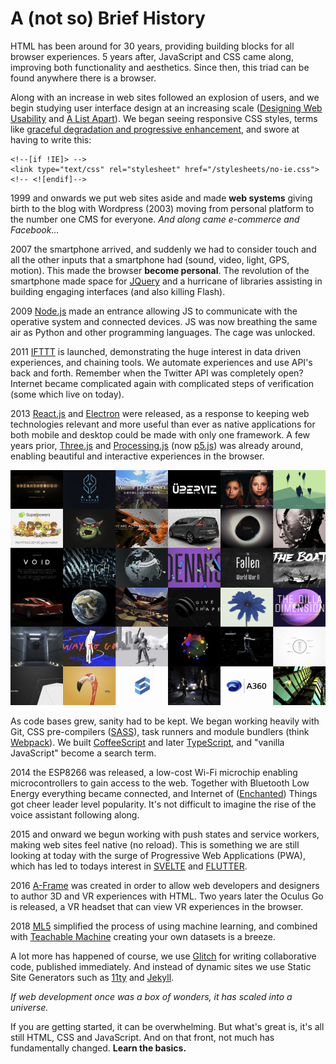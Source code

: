 # A \(not so\) Brief History

HTML has been around for 30 years, providing building blocks for all browser experiences. 5 years after, JavaScript and CSS came along, improving both functionality and aesthetics. Since then, this triad can be found anywhere there is a browser.

Along with an increase in web sites followed an explosion of users, and we begin studying user interface design at an increasing scale \([Designing Web Usability](https://www.nngroup.com/books/designing-web-usability/) and [A List Apart](https://alistapart.com/)\). We began seeing responsive CSS styles, terms like [graceful degradation and progressive enhancement](https://www.w3.org/wiki/Graceful_degradation_versus_progressive_enhancement), and swore at having to write this:

```markup
<!--[if !IE]> -->
<link type="text/css" rel="stylesheet" href="/stylesheets/no-ie.css">
<!-- <![endif]-->
```

1999 and onwards we put web sites aside and made **web systems** giving birth to the blog with Wordpress \(2003\) moving from personal platform to the number one CMS for everyone. _And along came e-commerce and Facebook…_

2007 the smartphone arrived, and suddenly we had to consider touch and all the other inputs that a smartphone had \(sound, video, light, GPS, motion\). This made the browser **become personal**. The revolution of the smartphone made space for [JQuery](https://jquery.org/) and a hurricane of libraries assisting in building engaging interfaces \(and also killing Flash\).

2009 [Node.js](https://nodejs.org/) made an entrance allowing JS to communicate with the operative system and connected devices. JS was now breathing the same air as Python and other programming languages. The cage was unlocked.

2011 [IFTTT](https://ifttt.com/) is launched, demonstrating the huge interest in data driven experiences, and chaining tools. We automate experiences and use API's back and forth. Remember when the Twitter API was completely open? Internet became complicated again with complicated steps of verification \(some which live on today\).

2013 [React.js](https://reactjs.org/) and [Electron](https://www.electronjs.org/) were released, as a response to keeping web technologies relevant and more useful than ever as native applications for both mobile and desktop could be made with only one framework. A few years prior, [Three.js](https://threejs.org/) and [Processing.js](http://processingjs.org/) \(now [p5.js](https://p5js.org/)\) was already around, enabling beautiful  and interactive experiences in the browser.

![Screenshot from Threejs.org](../.gitbook/assets/threejs.png)

As code bases grew, sanity had to be kept. We began working heavily with Git, CSS pre-compilers \([SASS](https://sass-lang.com/)\), task runners and module bundlers \(think [Webpack](https://webpack.js.org/)\). We built [CoffeeScript](https://coffeescript.org/) and later [TypeScript](https://www.typescriptlang.org/), and "vanilla JavaScript" become a search term.

2014 the ESP8266 was released, a low-cost Wi-Fi microchip enabling microcontrollers to gain access to the web. Together with Bluetooth Low Energy everything became connected, and Internet of \([Enchanted](http://enchantedobjects.com/)\) Things got cheer leader level popularity. It's not difficult to imagine the rise of the voice assistant following along.

2015 and onward we begun working with push states and service workers, making web sites feel native \(no reload\). This is something we are still looking at today with the surge of Progressive Web Applications \(PWA\), which has led to todays interest in [SVELTE](https://svelte.dev/) and [FLUTTER](https://flutter.dev/). 

2016 [A-Frame](https://aframe.io/) was created in order to allow web developers and designers to author 3D and VR experiences with HTML. Two years later the Oculus Go is released, a VR headset that can view VR experiences in the browser.

2018 [ML5](https://ml5js.org/) simplified the process of using machine learning, and combined with [Teachable Machine](https://teachablemachine.withgoogle.com/) creating your own datasets is a breeze.

A lot more has happened of course, we use [Glitch](http://glitch.com/) for writing collaborative code, published immediately. And instead of dynamic sites we use Static Site Generators such as [11ty](https://www.11ty.dev/) and [Jekyll](https://jekyllrb.com/).

_If web development once was a box of wonders, it has scaled into a universe._

If you are getting started, it can be overwhelming. But what's great is, it's all still HTML, CSS and JavaScript. And on that front, not much has fundamentally changed. **Learn the basics.**

